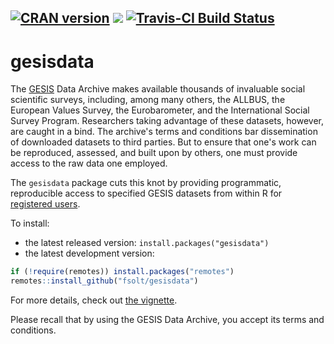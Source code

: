 [![CRAN version](http://www.r-pkg.org/badges/version/gesisdata)](https://cran.r-project.org/package=gesisdata) ![](http://cranlogs.r-pkg.org/badges/grand-total/gesisdata) [![Travis-CI Build Status](https://travis-ci.org/fsolt/gesisdata.svg?branch=master)](https://travis-ci.org/fsolt/gesisdata)
------------------------------------------------------------------------

gesisdata
=========

The [GESIS](https://search.gesis.org) Data Archive makes available thousands of invaluable social scientific surveys, including, among many others, the ALLBUS, the European Values Survey, the Eurobarometer, and the International Social Survey Program.  Researchers taking advantage of these datasets, however, are caught in a bind.  The archive's terms and conditions bar dissemination of downloaded datasets to third parties.  But to ensure that one's work can be reproduced, assessed, and built upon by others, one must provide access to the raw data one employed.  

The `gesisdata` package cuts this knot by providing programmatic, reproducible access to specified GESIS datasets from within R for [registered users](https://login.gesis.org/). 


To install:

* the latest released version: `install.packages("gesisdata")`
* the latest development version:

```R
if (!require(remotes)) install.packages("remotes")
remotes::install_github("fsolt/gesisdata")
```

For more details, check out [the vignette](https://fsolt.org/gesisdata/articles/gesisdata-vignette.html).

Please recall that by using the GESIS Data Archive, you accept its terms and conditions.


